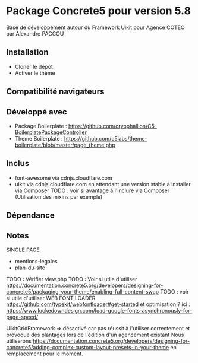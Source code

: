 Package Concrete5 pour version 5.8
=============
Base de développement autour du Framework Uikit pour Agence COTEO par Alexandre PACCOU

Installation
------------
* Cloner le dépôt
* Activer le thème

Compatibilité navigateurs
-------------------------

Développé avec
--------------
* Package Boilerplate : https://github.com/cryophallion/C5-BoilerplatePackageController
* Theme Boilerplate : https://github.com/c5labs/theme-boilerplate/blob/master/page_theme.php

Inclus
------
* font-awesome via cdnjs.cloudflare.com
* uikit via cdnjs.cloudflare.com en attendant une version stable à installer via Composer
TODO : voir si avantage à l'inclure via Composer (Utilisation des mixins par exemple)



Dépendance
----------



 Notes
 -----
 SINGLE PAGE
 * mentions-legales
 * plan-du-site

 TODO : Vérifier view.php
 TODO : Voir si utile d'utiliser https://documentation.concrete5.org/developers/designing-for-concrete5/packaging-your-theme/enabling-full-content-swap
 TODO : voir si utile d'utiliser WEB FONT LOADER https://github.com/typekit/webfontloader#get-started et optimisation ? ici : https://www.lockedowndesign.com/load-google-fonts-asynchronously-for-page-speed/

 UikitGridFramework => désactivé car pas réussit à l'utiliser correctement et provoque des plantages lors de l'édition d'un agencement existant
 Nous utiliserons https://documentation.concrete5.org/developers/designing-for-concrete5/adding-complex-custom-layout-presets-in-your-theme en remplacement pour le moment.
